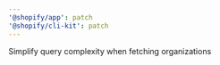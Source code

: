 ```yaml
---
'@shopify/app': patch
'@shopify/cli-kit': patch
---
```


Simplify query complexity when fetching organizations
